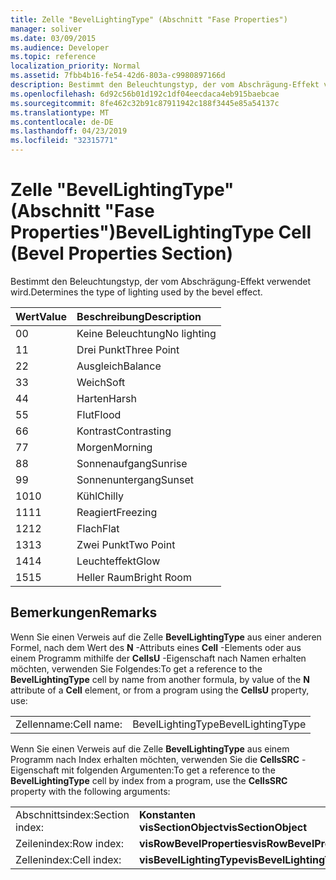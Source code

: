 ```yaml
---
title: Zelle "BevelLightingType" (Abschnitt "Fase Properties")
manager: soliver
ms.date: 03/09/2015
ms.audience: Developer
ms.topic: reference
localization_priority: Normal
ms.assetid: 7fbb4b16-fe54-42d6-803a-c9980897166d
description: Bestimmt den Beleuchtungstyp, der vom Abschrägung-Effekt verwendet wird.
ms.openlocfilehash: 6d92c56b01d192c1df04eecdaca4eb915baebcae
ms.sourcegitcommit: 8fe462c32b91c87911942c188f3445e85a54137c
ms.translationtype: MT
ms.contentlocale: de-DE
ms.lasthandoff: 04/23/2019
ms.locfileid: "32315771"
---
```

# <a name="bevellightingtype-cell-bevel-properties-section"></a><span data-ttu-id="95c2a-103">Zelle "BevelLightingType" (Abschnitt "Fase Properties")</span><span class="sxs-lookup"><span data-stu-id="95c2a-103">BevelLightingType Cell (Bevel Properties Section)</span></span>

<span data-ttu-id="95c2a-104">Bestimmt den Beleuchtungstyp, der vom Abschrägung-Effekt verwendet wird.</span><span class="sxs-lookup"><span data-stu-id="95c2a-104">Determines the type of lighting used by the bevel effect.</span></span>
  
|<span data-ttu-id="95c2a-105">**Wert**</span><span class="sxs-lookup"><span data-stu-id="95c2a-105">**Value**</span></span>|<span data-ttu-id="95c2a-106">**Beschreibung**</span><span class="sxs-lookup"><span data-stu-id="95c2a-106">**Description**</span></span>|
|:-----|:-----|
|<span data-ttu-id="95c2a-107">0</span><span class="sxs-lookup"><span data-stu-id="95c2a-107">0</span></span>  <br/> |<span data-ttu-id="95c2a-108">Keine Beleuchtung</span><span class="sxs-lookup"><span data-stu-id="95c2a-108">No lighting</span></span>  <br/> |
|<span data-ttu-id="95c2a-109">1</span><span class="sxs-lookup"><span data-stu-id="95c2a-109">1</span></span>  <br/> |<span data-ttu-id="95c2a-110">Drei Punkt</span><span class="sxs-lookup"><span data-stu-id="95c2a-110">Three Point</span></span>  <br/> |
|<span data-ttu-id="95c2a-111">2</span><span class="sxs-lookup"><span data-stu-id="95c2a-111">2</span></span>  <br/> |<span data-ttu-id="95c2a-112">Ausgleich</span><span class="sxs-lookup"><span data-stu-id="95c2a-112">Balance</span></span>  <br/> |
|<span data-ttu-id="95c2a-113">3</span><span class="sxs-lookup"><span data-stu-id="95c2a-113">3</span></span>  <br/> |<span data-ttu-id="95c2a-114">Weich</span><span class="sxs-lookup"><span data-stu-id="95c2a-114">Soft</span></span>  <br/> |
|<span data-ttu-id="95c2a-115">4</span><span class="sxs-lookup"><span data-stu-id="95c2a-115">4</span></span>  <br/> |<span data-ttu-id="95c2a-116">Harten</span><span class="sxs-lookup"><span data-stu-id="95c2a-116">Harsh</span></span>  <br/> |
|<span data-ttu-id="95c2a-117">5</span><span class="sxs-lookup"><span data-stu-id="95c2a-117">5</span></span>  <br/> |<span data-ttu-id="95c2a-118">Flut</span><span class="sxs-lookup"><span data-stu-id="95c2a-118">Flood</span></span>  <br/> |
|<span data-ttu-id="95c2a-119">6</span><span class="sxs-lookup"><span data-stu-id="95c2a-119">6</span></span>  <br/> |<span data-ttu-id="95c2a-120">Kontrast</span><span class="sxs-lookup"><span data-stu-id="95c2a-120">Contrasting</span></span>  <br/> |
|<span data-ttu-id="95c2a-121">7</span><span class="sxs-lookup"><span data-stu-id="95c2a-121">7</span></span>  <br/> |<span data-ttu-id="95c2a-122">Morgen</span><span class="sxs-lookup"><span data-stu-id="95c2a-122">Morning</span></span>  <br/> |
|<span data-ttu-id="95c2a-123">8</span><span class="sxs-lookup"><span data-stu-id="95c2a-123">8</span></span>  <br/> |<span data-ttu-id="95c2a-124">Sonnenaufgang</span><span class="sxs-lookup"><span data-stu-id="95c2a-124">Sunrise</span></span>  <br/> |
|<span data-ttu-id="95c2a-125">9</span><span class="sxs-lookup"><span data-stu-id="95c2a-125">9</span></span>  <br/> |<span data-ttu-id="95c2a-126">Sonnenuntergang</span><span class="sxs-lookup"><span data-stu-id="95c2a-126">Sunset</span></span>  <br/> |
|<span data-ttu-id="95c2a-127">10</span><span class="sxs-lookup"><span data-stu-id="95c2a-127">10</span></span>  <br/> |<span data-ttu-id="95c2a-128">Kühl</span><span class="sxs-lookup"><span data-stu-id="95c2a-128">Chilly</span></span>  <br/> |
|<span data-ttu-id="95c2a-129">11</span><span class="sxs-lookup"><span data-stu-id="95c2a-129">11</span></span>  <br/> |<span data-ttu-id="95c2a-130">Reagiert</span><span class="sxs-lookup"><span data-stu-id="95c2a-130">Freezing</span></span>  <br/> |
|<span data-ttu-id="95c2a-131">12</span><span class="sxs-lookup"><span data-stu-id="95c2a-131">12</span></span>  <br/> |<span data-ttu-id="95c2a-132">Flach</span><span class="sxs-lookup"><span data-stu-id="95c2a-132">Flat</span></span>  <br/> |
|<span data-ttu-id="95c2a-133">13</span><span class="sxs-lookup"><span data-stu-id="95c2a-133">13</span></span>  <br/> |<span data-ttu-id="95c2a-134">Zwei Punkt</span><span class="sxs-lookup"><span data-stu-id="95c2a-134">Two Point</span></span>  <br/> |
|<span data-ttu-id="95c2a-135">14</span><span class="sxs-lookup"><span data-stu-id="95c2a-135">14</span></span>  <br/> |<span data-ttu-id="95c2a-136">Leuchteffekt</span><span class="sxs-lookup"><span data-stu-id="95c2a-136">Glow</span></span>  <br/> |
|<span data-ttu-id="95c2a-137">15</span><span class="sxs-lookup"><span data-stu-id="95c2a-137">15</span></span>  <br/> |<span data-ttu-id="95c2a-138">Heller Raum</span><span class="sxs-lookup"><span data-stu-id="95c2a-138">Bright Room</span></span>  <br/> |
   
## <a name="remarks"></a><span data-ttu-id="95c2a-139">Bemerkungen</span><span class="sxs-lookup"><span data-stu-id="95c2a-139">Remarks</span></span>

<span data-ttu-id="95c2a-140">Wenn Sie einen Verweis auf die Zelle **BevelLightingType** aus einer anderen Formel, nach dem Wert des **N** -Attributs eines **Cell** -Elements oder aus einem Programm mithilfe der **CellsU** -Eigenschaft nach Namen erhalten möchten, verwenden Sie Folgendes:</span><span class="sxs-lookup"><span data-stu-id="95c2a-140">To get a reference to the **BevelLightingType** cell by name from another formula, by value of the **N** attribute of a **Cell** element, or from a program using the **CellsU** property, use:</span></span> 
  
|||
|:-----|:-----|
|<span data-ttu-id="95c2a-141">Zellenname:</span><span class="sxs-lookup"><span data-stu-id="95c2a-141">Cell name:</span></span>  <br/> |<span data-ttu-id="95c2a-142">BevelLightingType</span><span class="sxs-lookup"><span data-stu-id="95c2a-142">BevelLightingType</span></span>  <br/> |
   
<span data-ttu-id="95c2a-143">Wenn Sie einen Verweis auf die Zelle **BevelLightingType** aus einem Programm nach Index erhalten möchten, verwenden Sie die **CellsSRC** -Eigenschaft mit folgenden Argumenten:</span><span class="sxs-lookup"><span data-stu-id="95c2a-143">To get a reference to the **BevelLightingType** cell by index from a program, use the **CellsSRC** property with the following arguments:</span></span> 
  
|||
|:-----|:-----|
|<span data-ttu-id="95c2a-144">Abschnittsindex:</span><span class="sxs-lookup"><span data-stu-id="95c2a-144">Section index:</span></span>  <br/> |<span data-ttu-id="95c2a-145">**Konstanten visSectionObject**</span><span class="sxs-lookup"><span data-stu-id="95c2a-145">**visSectionObject**</span></span> <br/> |
|<span data-ttu-id="95c2a-146">Zeilenindex:</span><span class="sxs-lookup"><span data-stu-id="95c2a-146">Row index:</span></span>  <br/> |<span data-ttu-id="95c2a-147">**visRowBevelProperties**</span><span class="sxs-lookup"><span data-stu-id="95c2a-147">**visRowBevelProperties**</span></span> <br/> |
|<span data-ttu-id="95c2a-148">Zellenindex:</span><span class="sxs-lookup"><span data-stu-id="95c2a-148">Cell index:</span></span>  <br/> |<span data-ttu-id="95c2a-149">**visBevelLightingType**</span><span class="sxs-lookup"><span data-stu-id="95c2a-149">**visBevelLightingType**</span></span> <br/> |
   

